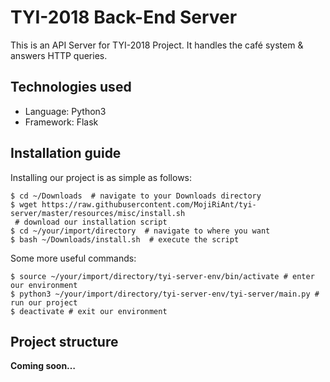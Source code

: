 # TYI-2018 Back-End Server

This is an API Server for TYI-2018 Project. It handles the café system & answers HTTP queries.

## Technologies used

* Language: Python3
* Framework: Flask

## Installation guide

Installing our project is as simple as follows:
```
$ cd ~/Downloads  # navigate to your Downloads directory
$ wget https://raw.githubusercontent.com/MojiRiAnt/tyi-server/master/resources/misc/install.sh
 # download our installation script
$ cd ~/your/import/directory  # navigate to where you want
$ bash ~/Downloads/install.sh  # execute the script
```

Some more useful commands:
```
$ source ~/your/import/directory/tyi-server-env/bin/activate # enter our environment
$ python3 ~/your/import/directory/tyi-server-env/tyi-server/main.py # run our project
$ deactivate # exit our environment
```

## Project structure

__Coming soon…__
